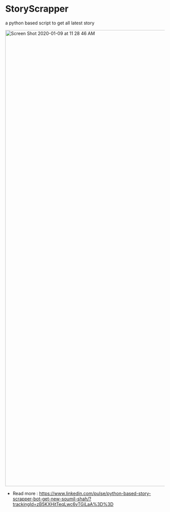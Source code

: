 # StoryScrapper
a python based script to get all latest story 

<img width="1437" alt="Screen Shot 2020-01-09 at 11 28 46 AM" src="https://user-images.githubusercontent.com/39345855/72085438-4d06c900-32d3-11ea-9769-4c1eb3bfeb02.png">

* Read more : https://www.linkedin.com/pulse/python-based-story-scrapper-bot-get-new-soumil-shah/?trackingId=zB5KXHitTeqLwc6vTGiLaA%3D%3D

